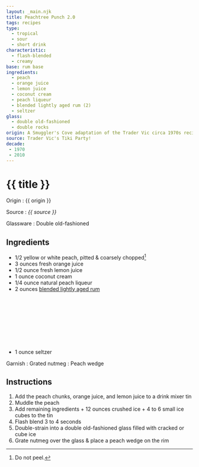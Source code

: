 ```yaml
---
layout: _main.njk
title: Peachtree Punch 2.0
tags: recipes
type:
  - tropical
  - sour
  - short drink
characteristic:
  - flash-blended
  - creamy
base: rum base
ingredients:
  - peach
  - orange juice
  - lemon juice
  - coconut cream
  - peach liqueur
  - blended lightly aged rum (2)
  - seltzer
glass: 
  - double old-fashioned
  - double rocks
origin: A Smuggler's Cove adaptation of the Trader Vic circa 1970s recipe. The original drink was conceived for the opening of Trader Vic's Atlanta.
source: Trader Vic's Tiki Party!
decade:
 - 1970
 - 2010
---
```

<!-- markdownlint-disable MD025 -->
# {{ title }}
<!-- markdownlint-disable MD025 -->

Origin
  : {{ origin }}

Source
  : <cite>{{ source }}</cite>

Glassware
  : Double old-fashioned

## Ingredients

* 1/2 yellow or white peach, pitted & coarsely chopped[^1]
* 3 ounces fresh orange juice
* 1/2 ounce fresh lemon juice
* 1 ounce coconut cream
* 1/4 ounce natural peach liqueur
* 2 ounces [blended lightly aged rum](/rums/04-rum-blended-lightly-aged/)<icon-l space="1em" class="bigger" label="(2)"><span class="with-icon"><svg class="icon"><use href="/assets/images/icons/circle-2.svg#circle-2"></use></svg></span></icon-l>
* 1 ounce seltzer

[^1]: Do not peel.

Garnish
  : Grated nutmeg
  : Peach wedge

## Instructions

1. Add the peach chunks, orange juice, and lemon juice to a drink mixer tin
2. Muddle the peach
3. Add remaining ingredients + 12 ounces crushed ice + 4 to 6 small ice cubes to the tin
4. Flash blend 3 to 4 seconds
5. Double-strain into a double old-fashioned glass filled with cracked or cube ice
6. Grate nutmeg over the glass & place a peach wedge on the rim
